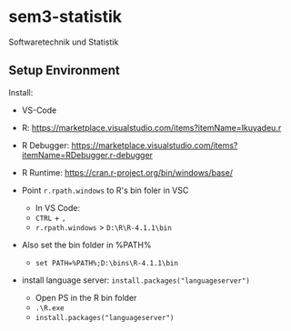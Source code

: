 # sem3-statistik

Softwaretechnik und Statistik

## Setup Environment

Install:
- VS-Code
- R: <https://marketplace.visualstudio.com/items?itemName=Ikuyadeu.r>
- R Debugger: <https://marketplace.visualstudio.com/items?itemName=RDebugger.r-debugger>
- R Runtime: <https://cran.r-project.org/bin/windows/base/>
- Point `r.rpath.windows` to R's bin foler in VSC
  - In VS Code:
  - `CTRL` + `,`
  - `r.rpath.windows` > `D:\R\R-4.1.1\bin`

- Also set the bin folder in %PATH%
  - `set PATH=%PATH%;D:\bins\R-4.1.1\bin`
- install language server: `install.packages("languageserver")`
  - Open PS in the R bin folder
  - `.\R.exe`
  - `install.packages("languageserver")`
